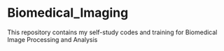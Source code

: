 # Biomedical_Imaging
This repository contains my self-study codes and training for Biomedical Image Processing and Analysis
